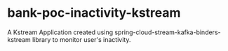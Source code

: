 # bank-poc-inactivity-kstream
A Kstream Application created using spring-cloud-stream-kafka-binders-kstream library to monitor user's inactivity.
